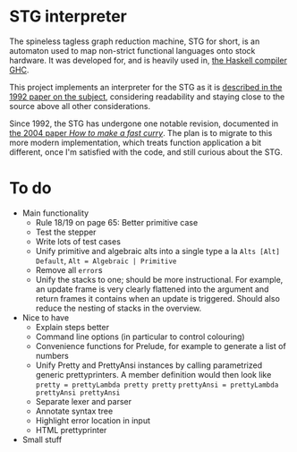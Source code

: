STG interpreter
===============

The spineless tagless graph reduction machine, STG for short, is an automaton
used to map non-strict functional languages onto stock hardware. It was
developed for, and is heavily used in, [the Haskell compiler GHC][ghc].

This project implements an interpreter for the STG as it is [described in the
1992 paper on the subject][stg1992], considering readability and staying close
to the source above all other considerations.

Since 1992, the STG has undergone one notable revision, documented in [the 2004
paper *How to make a fast curry*][fastcurry]. The plan is to migrate to this
more modern implementation, which treats function application a bit different,
once I'm satisfied with the code, and still curious about the STG.

[ghc]: https://www.haskell.org/ghc/
[stg1992]: http://research.microsoft.com/apps/pubs/default.aspx?id=67083
[fastcurry]: http://research.microsoft.com/en-us/um/people/simonpj/papers/eval-apply/



To do
=====

- Main functionality
    - Rule 18/19 on page 65: Better primitive case
    - Test the stepper
    - Write lots of test cases
    - Unify primitive and algebraic alts into a single type a la
      `Alts [Alt] Default`, `Alt = Algebraic | Primitive`
    - Remove all `error`s
    - Unify the stacks to one; should be more instructional. For example, an
      update frame is very clearly flattened into the argument and return
      frames it contains when an update is triggered. Should also reduce the
      nesting of stacks in the overview.
- Nice to have
    - Explain steps better
    - Command line options (in particular to control colouring)
    - Convenience functions for Prelude, for example to generate a list of
      numbers
    - Unify Pretty and PrettyAnsi instances by calling parametrized generic
      prettyprinters. A member definition would then look like
      `pretty = prettyLambda pretty pretty`
      `prettyAnsi = prettyLambda prettyAnsi prettyAnsi`
    - Separate lexer and parser
    - Annotate syntax tree
    - Highlight error location in input
    - HTML prettyprinter
- Small stuff
